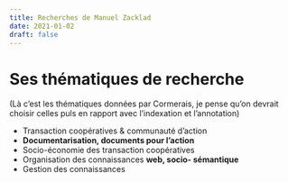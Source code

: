 ```yaml
---
title: Recherches de Manuel Zacklad
date: 2021-01-02
draft: false
---
```


# Ses thématiques de recherche 
(Là c’est les thématiques données par Cormerais, je pense qu’on devrait choisir celles puls en rapport avec l’indexation et l’annotation)  
- Transaction coopératives & communauté d’action
-  **Documentarisation, documents pour l’action**
-  Socio-économie des transaction coopératives 
-  Organisation des connaissances **web, socio-   sémantique** 
-  Gestion des connaissances
